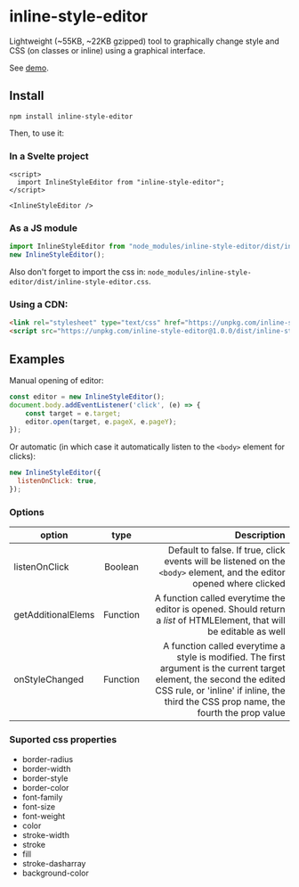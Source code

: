# inline-style-editor
Lightweight (~55KB, ~22KB gzipped) tool to graphically change style and CSS (on classes or inline) using a graphical interface.

See [demo](https://qpincon.github.io/inline-style-editor/).

## Install
```
npm install inline-style-editor
```

Then, to use it:

### In a Svelte project
```svelte
<script>
  import InlineStyleEditor from "inline-style-editor";
</script>

<InlineStyleEditor />
```

### As a JS module
```js
import InlineStyleEditor from "node_modules/inline-style-editor/dist/inline-style-editor.mjs";
new InlineStyleEditor();
```
Also don't forget to import the css in: `node_modules/inline-style-editor/dist/inline-style-editor.css`.


### Using a CDN:
```html
<link rel="stylesheet" type="text/css" href="https://unpkg.com/inline-style-editor@1.0.0/dist/inline-style-editor.css" />
<script src="https://unpkg.com/inline-style-editor@1.0.0/dist/inline-style-editor.js"></script>
```

## Examples
Manual opening of editor:
```js
const editor = new InlineStyleEditor();
document.body.addEventListener('click', (e) => {
    const target = e.target;
    editor.open(target, e.pageX, e.pageY);
});
```
Or automatic (in which case it automatically listen to the `<body>` element for clicks):
```js
new InlineStyleEditor({
  listenOnClick: true,
});
```

### Options
| option        | type           | Description  |
| ------------- |:-------------:| -----:|
| listenOnClick      | Boolean | Default to false. If true, click events will be listened on the `<body>` element, and the editor opened where clicked |
| getAdditionalElems      | Function      |   A function called everytime the editor is opened. Should return a *list* of HTMLElement, that will be editable as well |
| onStyleChanged      | Function      |   A function called everytime a style is modified. The first argument is the current target element, the second the edited CSS rule, or 'inline' if inline, the third the CSS prop name, the fourth the prop value |

### Suported css properties

- border-radius
- border-width
- border-style
- border-color
- font-family
- font-size
- font-weight
- color
- stroke-width
- stroke
- fill
- stroke-dasharray
- background-color
